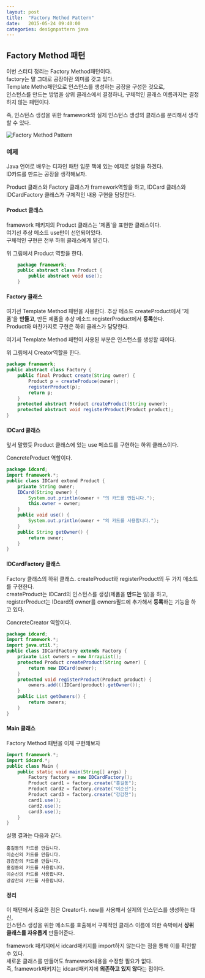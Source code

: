 ```yaml
---
layout: post
title:  "Factory Method Pattern"
date:   2015-05-24 09:40:00
categories: designpattern java
---
```



## Factory Method 패턴 ##

이번 스터디 정리는 Factory Method패턴이다.  
factory는 말 그대로 공장이란 의미를 갖고 있다.  
Template Metho패턴으로 인스턴스를 생성하는 공장을 구성한 것으로,  
인스턴스를 만드는 방법을 상위 클래스에서 결정하나, 구체적인 클래스 이름까지는 결정하지 않는 패턴이다.

즉, 인스턴스 생성을 위한 framework와 실제 인스턴스 생성의 클래스를 분리해서 생각할 수 있다.  

![Factory Method Pattern](http://upload.wikimedia.org/wikipedia/commons/e/ed/Factory_Method_UML_class_diagram.png "출처: http://stackoverflow.com/questions/5739611/differences-between-abstract-factory-pattern-and-factory-method")



### 예제 ###

Java 언어로 배우는 디자인 패턴 입문 책에 있는 예제로 설명을 하겠다.  
ID카드를 만드는 공장을 생각해보자.

Product 클래스와 Factory 클래스가 framework역할을 하고, IDCard 클래스와 IDCardFactory 클래스가 구체적인 내용 구현을 담당한다.

#### Product 클래스 ####

framework 패키지의 Product 클래스는 '제품'을 표현한 클래스이다.  
여기선 추상 메소드 use만이 선언되어있다.  
구체적인 구현은 전부 하위 클래스에게 맡긴다.  

위 그림에서 Product 역할을 한다.  

``` java  
	package framework;  
	public abstract class Product {
		public abstract void use();
	}
```

#### Factory 클래스 ####

여기선 Template Method 패턴을 사용한다.
추상 메소드 createProduct에서 '제품'을 **만들고**, 만든 제품을 추상 메소드 registerProduct에서 **등록**한다.  
Product와 마찬가지로 구현은 하위 클래스가 담당한다.  

여기서 Template Method 패턴이 사용된 부분은 인스턴스를 생성할 때이다.  

위 그림에서 Creator역할을 한다.  

``` java
package framework;
public abstract class Factory {
	public final Product create(String owner) {
		Product p = createProduce(owner);
		registerProduct(p);
		return p;
	}
	protected abstract Product createProduct(String owner);
	protected abstract void registerProduct(Product product);
}
```

#### IDCard 클래스 ####

앞서 말했듯 Product 클래스에 있는 use 메소드를 구현하는 하위 클래스이다.  

ConcreteProduct 역할이다. 

```java  
package idcard;
import framework.*;
public class IDCard extend Product {
	private String owner;
	IDCard(String owner) {
		System.out.println(owner + "의 카드를 만듭니다.");
		this.owner = owner;
	}
	public void use() {
		System.out.println(owner + "의 카드를 사용합니다.");
	}
	public String getOwner() {
		return owner;
	}
}
```


#### IDCardFactory 클래스 ####

Factory 클래스의 하위 클래스. createProduct와 registerProduct의 두 가지 메소드를 구현한다.  
createProduct는 IDCard의 인스턴스를 생성(제품을 **만드는** 일)을 하고,  
registerProduct는 IDcard의 owner를 owners필드에 추가해서 **등록**하는 기능을 하고 있다.  

ConcreteCreator 역할이다.

```java
package idcard;
import framework.*;
import java.util.*;
public class IDCardFactory extends Factory {
	private List owners = new ArrayList();
	protected Product createProduct(String owner) {
		return new IDCard(owner);
	}
	protected void registerProduct(Product product) {
		owners.add(((IDCard)product).getOwner());
	}
	public List getOwners() {
		return owners;
	}
}
```


#### Main 클래스 ####

Factory Method 패턴을 이제 구현해보자

``` java
import framework.*;
import idcard.*;
public class Main {
	public static void main(String[] args) }
		Factory factory = new IDCardFactory();
		Product card1 = factory.create("홍길동");
		Product card2 = factory.create("이순신");
		Product card3 = factory.create("강감찬");
		card1.use();
		card2.use();
		card3.use();
	}
}

```

실행 결과는 다음과 같다.

	홍길동의 카드를 만듭니다.  
	이순신의 카드를 만듭니다.  
	강감찬의 카드를 만듭니다.  
	홍길동의 카드를 사용합니다.  
	이순신의 카드를 사용합니다.  
	강감찬의 카드를 사용합니다.  


#### 정리 ####

이 패턴에서 중요한 점은 Creator다. new를 사용해서 실제의 인스턴스를 생성하는 대신,  
인스턴스 생성을 위한 메소드를 호출해서 구체적인 클래스 이름에 의한 속박에서 **상위 클래스를 자유롭게** 만들어준다.

framework 패키지에서 idcard패키지를 import하지 않는다는 점을 통해 이를 확인할 수 있다.  
새로운 클래스를 만들어도 framework내용을 수정할 필요가 없다.  
즉, framework패키지는 idcard패키지에 **의존하고 있지 않다**는 점이다.

